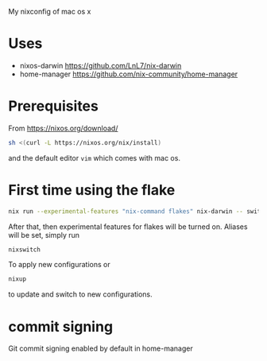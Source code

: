 My nixconfig of mac os x

# Uses

- nixos-darwin https://github.com/LnL7/nix-darwin
- home-manager https://github.com/nix-community/home-manager

# Prerequisites

From https://nixos.org/download/

```bash
sh <(curl -L https://nixos.org/nix/install)

```

and the default editor `vim` which comes with mac os.

# First time using the flake


```bash
nix run --experimental-features "nix-command flakes" nix-darwin -- switch --flake .#darwinConfigurations.Alexanders-MBP
```


After that, then experimental features for flakes will be turned on. Aliases will be set, simply run

```bash
nixswitch
```

To apply new configurations or 

```bash
nixup
```

to update and switch to new configurations.

# commit signing

Git commit signing enabled by default in home-manager

